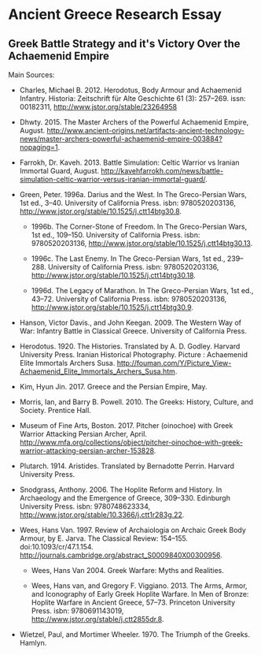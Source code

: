 # Ancient Greece Research Essay

## Greek Battle Strategy and it's Victory Over the Achaemenid Empire

Main Sources:
- Charles, Michael B. 2012. Herodotus, Body Armour and Achaemenid Infantry. Historia: Zeitschrift für Alte Geschichte 61 (3): 257–269. issn: 00182311, http://www.jstor.org/stable/23264958

- Dhwty. 2015. The Master Archers of the Powerful Achaemenid Empire, August. http://www.ancient-origins.net/artifacts-ancient-technology-news/master-archers-powerful-achaemenid-empire-003884?nopaging=1.

- Farrokh, Dr. Kaveh. 2013. Battle Simulation: Celtic Warrior vs Iranian Immortal Guard, August. http://kavehfarrokh.com/news/battle-simulation-celtic-warrior-versus-iranian-immortal-guard/.

- Green, Peter. 1996a. Darius and the West. In The Greco-Persian Wars, 1st ed., 3–40. University of California Press. isbn: 9780520203136, http://www.jstor.org/stable/10.1525/j.ctt14btg30.8.

  - 1996b. The Corner-Stone of Freedom. In The Greco-Persian Wars, 1st ed., 109–150. University of California Press. isbn: 9780520203136, http://www.jstor.org/stable/10.1525/j.ctt14btg30.13.

  - 1996c. The Last Enemy. In The Greco-Persian Wars, 1st ed., 239–288. University of California Press. isbn: 9780520203136, http://www.jstor.org/stable/10.1525/j.ctt14btg30.18.

  - 1996d. The Legacy of Marathon. In The Greco-Persian Wars, 1st ed., 43–72. University of California Press. isbn: 9780520203136, http://www.jstor.org/stable/10.1525/j.ctt14btg30.9.

- Hanson, Victor Davis., and John Keegan. 2009. The Western Way of War: Infantry Battle in Classical Greece. University of California Press. 

- Herodotus. 1920. The Histories. Translated by A. D. Godley. Harvard University Press. Iranian Historical Photography. Picture : Achaemenid Elite Immortals Archers Susa. http://fouman.com/Y/Picture_View-Achaemenid_Elite_Immortals_Archers_Susa.htm.

- Kim, Hyun Jin. 2017. Greece and the Persian Empire, May.

- Morris, Ian, and Barry B. Powell. 2010. The Greeks: History, Culture, and Society. Prentice Hall. 

- Museum of Fine Arts, Boston. 2017. Pitcher (oinochoe) with Greek Warrior Attacking Persian Archer, April. http://www.mfa.org/collections/object/pitcher-oinochoe-with-greek-warrior-attacking-persian-archer-153828.

- Plutarch. 1914. Aristides. Translated by Bernadotte Perrin. Harvard University Press.

- Snodgrass, Anthony. 2006. The Hoplite Reform and History. In Archaeology and the Emergence of Greece, 309–330. Edinburgh University Press. isbn: 9780748623334, http://www.jstor.org/stable/10.3366/j.ctt1r283g.22.

- Wees, Hans Van. 1997. Review of Archaiologia on Archaic Greek Body Armour, by E. Jarva. The Classical Review: 154–155. doi:10.1093/cr/47.1.154. http://journals.cambridge.org/abstract_S0009840X00300956.

  - Wees, Hans Van 2004. Greek Warfare: Myths and Realities.

  - Wees, Hans van, and Gregory F. Viggiano. 2013. The Arms, Armor, and Iconography of Early Greek Hoplite Warfare. In Men of Bronze: Hoplite Warfare in Ancient Greece, 57–73. Princeton University Press. isbn: 9780691143019, http://www.jstor.org/stable/j.ctt2855dr.8.

- Wietzel, Paul, and Mortimer Wheeler. 1970. The Triumph of the Greeks. Hamlyn.
